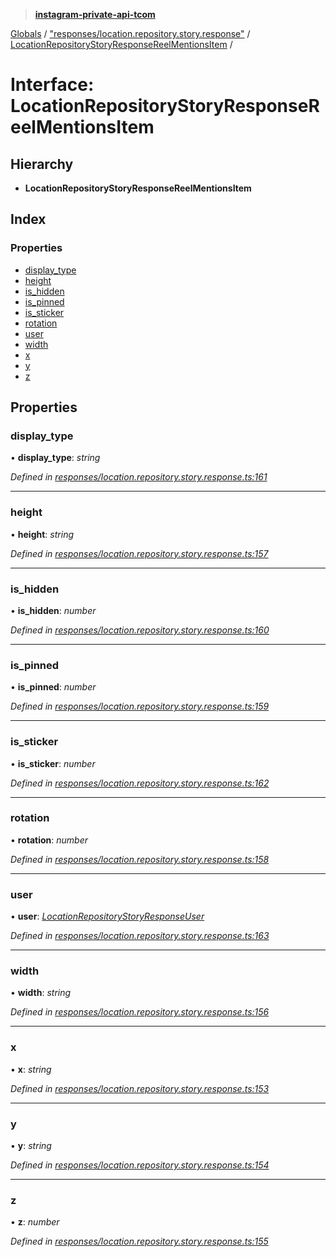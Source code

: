 > **[instagram-private-api-tcom](../README.md)**

[Globals](../README.md) / ["responses/location.repository.story.response"](../modules/_responses_location_repository_story_response_.md) / [LocationRepositoryStoryResponseReelMentionsItem](_responses_location_repository_story_response_.locationrepositorystoryresponsereelmentionsitem.md) /

# Interface: LocationRepositoryStoryResponseReelMentionsItem

## Hierarchy

* **LocationRepositoryStoryResponseReelMentionsItem**

## Index

### Properties

* [display_type](_responses_location_repository_story_response_.locationrepositorystoryresponsereelmentionsitem.md#display_type)
* [height](_responses_location_repository_story_response_.locationrepositorystoryresponsereelmentionsitem.md#height)
* [is_hidden](_responses_location_repository_story_response_.locationrepositorystoryresponsereelmentionsitem.md#is_hidden)
* [is_pinned](_responses_location_repository_story_response_.locationrepositorystoryresponsereelmentionsitem.md#is_pinned)
* [is_sticker](_responses_location_repository_story_response_.locationrepositorystoryresponsereelmentionsitem.md#is_sticker)
* [rotation](_responses_location_repository_story_response_.locationrepositorystoryresponsereelmentionsitem.md#rotation)
* [user](_responses_location_repository_story_response_.locationrepositorystoryresponsereelmentionsitem.md#user)
* [width](_responses_location_repository_story_response_.locationrepositorystoryresponsereelmentionsitem.md#width)
* [x](_responses_location_repository_story_response_.locationrepositorystoryresponsereelmentionsitem.md#x)
* [y](_responses_location_repository_story_response_.locationrepositorystoryresponsereelmentionsitem.md#y)
* [z](_responses_location_repository_story_response_.locationrepositorystoryresponsereelmentionsitem.md#z)

## Properties

###  display_type

• **display_type**: *string*

*Defined in [responses/location.repository.story.response.ts:161](https://github.com/cuonglnhust/instagram-private-api-tcom/blob/3e16058/src/responses/location.repository.story.response.ts#L161)*

___

###  height

• **height**: *string*

*Defined in [responses/location.repository.story.response.ts:157](https://github.com/cuonglnhust/instagram-private-api-tcom/blob/3e16058/src/responses/location.repository.story.response.ts#L157)*

___

###  is_hidden

• **is_hidden**: *number*

*Defined in [responses/location.repository.story.response.ts:160](https://github.com/cuonglnhust/instagram-private-api-tcom/blob/3e16058/src/responses/location.repository.story.response.ts#L160)*

___

###  is_pinned

• **is_pinned**: *number*

*Defined in [responses/location.repository.story.response.ts:159](https://github.com/cuonglnhust/instagram-private-api-tcom/blob/3e16058/src/responses/location.repository.story.response.ts#L159)*

___

###  is_sticker

• **is_sticker**: *number*

*Defined in [responses/location.repository.story.response.ts:162](https://github.com/cuonglnhust/instagram-private-api-tcom/blob/3e16058/src/responses/location.repository.story.response.ts#L162)*

___

###  rotation

• **rotation**: *number*

*Defined in [responses/location.repository.story.response.ts:158](https://github.com/cuonglnhust/instagram-private-api-tcom/blob/3e16058/src/responses/location.repository.story.response.ts#L158)*

___

###  user

• **user**: *[LocationRepositoryStoryResponseUser](_responses_location_repository_story_response_.locationrepositorystoryresponseuser.md)*

*Defined in [responses/location.repository.story.response.ts:163](https://github.com/cuonglnhust/instagram-private-api-tcom/blob/3e16058/src/responses/location.repository.story.response.ts#L163)*

___

###  width

• **width**: *string*

*Defined in [responses/location.repository.story.response.ts:156](https://github.com/cuonglnhust/instagram-private-api-tcom/blob/3e16058/src/responses/location.repository.story.response.ts#L156)*

___

###  x

• **x**: *string*

*Defined in [responses/location.repository.story.response.ts:153](https://github.com/cuonglnhust/instagram-private-api-tcom/blob/3e16058/src/responses/location.repository.story.response.ts#L153)*

___

###  y

• **y**: *string*

*Defined in [responses/location.repository.story.response.ts:154](https://github.com/cuonglnhust/instagram-private-api-tcom/blob/3e16058/src/responses/location.repository.story.response.ts#L154)*

___

###  z

• **z**: *number*

*Defined in [responses/location.repository.story.response.ts:155](https://github.com/cuonglnhust/instagram-private-api-tcom/blob/3e16058/src/responses/location.repository.story.response.ts#L155)*
